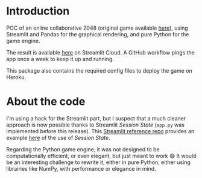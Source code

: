 # Introduction
POC of an online collaborative 2048 (original game available [here](https://play.google.com/store/apps/details?id=com.ketchapp.play2048&hl=en_US&gl=US)), using Streamlit and Pandas for the graphical rendering, and pure Python for the game engine.

The result is available [here](https://share.streamlit.io/valentin-laurent/Collaborative-2048/app.py) on Streamlit Cloud. A GitHub workflow pings the app once a week to keep it up and running.

This package also contains the required config files to deploy the game on Heroku.

# About the code
I'm using a hack for the Streamlit part, but I suspect that a much cleaner approach is now possible thanks to Streamlit *Session State* (`app.py` was implemented before this release). This [Streamlit reference repo](https://github.com/gmanchon/streamlit) provides an example [here](https://wagon-data-streamlit.herokuapp.com) of the use of *Session State*.

Regarding the Python game engine, it was not designed to be computationally efficient, or even elegant, but just meant to work 😄 It would be an interesting challenge to rewrite it, either in pure Python, either using librairies like NumPy, with performance or elegance in mind.
